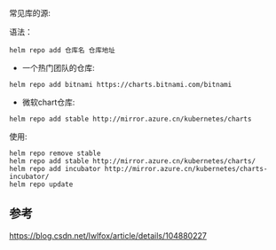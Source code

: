 常见库的源:

语法：
```shell
helm repo add 仓库名 仓库地址
```

- 一个热门团队的仓库:
```shell
helm repo add bitnami https://charts.bitnami.com/bitnami
```

-  微软chart仓库: 
```shell
helm repo add stable http://mirror.azure.cn/kubernetes/charts
```

使用:
```shell
helm repo remove stable
helm repo add stable http://mirror.azure.cn/kubernetes/charts/
helm repo add incubator http://mirror.azure.cn/kubernetes/charts-incubator/
helm repo update
```
## 参考
https://blog.csdn.net/lwlfox/article/details/104880227